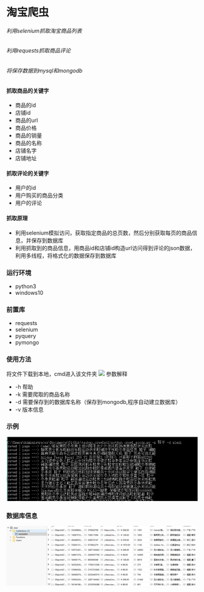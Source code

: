 # 淘宝爬虫
###### 利用selenium抓取淘宝商品列表
###### 利用requests抓取商品评论
###### 将保存数据到mysql和mongodb


#### 抓取商品的关键字
* 商品的id
* 店铺id
* 商品的url
* 商品价格
* 商品的销量
* 商品的名称
* 店铺名字
* 店铺地址


#### 抓取评论的关键字
* 用户的id
* 用户购买的商品分类
* 用户的评论


#### 抓取原理
* 利用selenium模拟访问，获取指定商品的总页数，然后分别获取每页的商品信息，并保存到数据库
* 利用抓取到的商品信息，用商品id和店铺id构造url访问得到评论的json数据，利用多线程，将格式化的数据保存到数据库

### 运行环境
* python3
* windows10

### 前置库
* requests
* selenium
* pyquery
* pymongo

### 使用方法
将文件下载到本地，cmd进入该文件夹
![](https://github.com/blackAndrechen/taobao_crawled/blob/master/picture/1.PNG)
参数解释
* -h 帮助
* -k 需要爬取的商品名称
* -d 需要保存到的数据库名称（保存到mongodb,程序自动建立数据库）
* -v 版本信息

### 示例
![](picture\2.png)

### 数据库信息
![](picture\3.png)